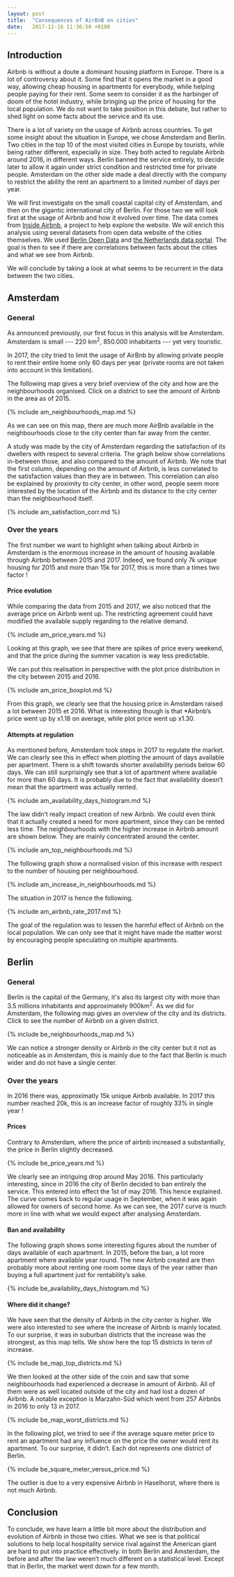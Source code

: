 ```yaml
---
layout: post
title:  "Consequences of AirBnB on cities"
date:   2017-12-16 11:36:50 +0100
---
```


## Introduction
Airbnb is without a doute a dominant housing platform in Europe. There is a lot of controversy about it. Some find that it opens the market in a good way, allowing cheap housing in apartments for everybody, while helping people paying for their rent. Some seem to consider it as the harbinger of doom of the hotel industry, while bringing up the price of housing for the local population. We do not want to take position in this debate, but rather to shed light on some facts about the service and its use.

There is a lot of variety on the usage of Airbnb across countries. To get some insight about the situation in Europe, we chose Amsterdam and Berlin. Two cities in the top 10 of the most visited cities in Europe by tourists, while being rather different, especially in size. They both acted to regulate Airbnb around 2016, in different ways. Berlin banned the service entirely, to decide later to allow it again under strict condition and restricted time for private people. Amsterdam on the other side made a deal directly with the company to restrict the ability the rent an apartment to a limited number of days per year.

We will first investigate on the small coastal capital city of Amsterdam, and then on the gigantic international city of Berlin. For those two we will look first at the usage of Airbnb and how it evolved over time. The data comes from [Inside Airbnb](http://insideairbnb.com), a project to help explore the website. We will enrich this analysis using several datasets from open data website of the cities themselves. We used [Berlin Open Data](https://daten.berlin.de/) and [the Netherlands data portal](https://data.overheid.nl/). The goal is then to see if there are correlations between facts about the cities and what we see from Airbnb.

We will conclude by taking a look at what seems to be recurrent in the data between the two cities.

## Amsterdam

### General
As announced previously, our first focus in this analysis will be Amsterdam. Amsterdam is small --- 220 km<sup>2</sup>, 850.000 inhabitants --- yet very touristic.

In 2017, the city tried to limit the usage of AirBnb by allowing private people to rent their entire home only 60 days per year (private rooms are not taken into account in this limitation).

The following map gives a very brief overview of the city and how are the neighbourhoods organised. Click on a district to see the amount of Airbnb in the area as of 2015.

{% include am_neighbourhoods_map.md %}

As we can see on this map, there are much more AirBnb available in the neighbourhoods close to the city center than far away from the center.

A study was made by the city of Amsterdam regarding the satisfaction of its dwellers with respect to several criteria. The graph below show correlations in-between those, and also compared to the amount of Airbnb. We note that the first column, depending on the amount of Airbnb, is less correlated to the satisfaction values than they are in between. This correlation can also be explained by proximity to city center, in other word, people seem more interested by the location of the Airbnb and its distance to the city center than the neighbourhood itself.

{% include am_satisfaction_corr.md %}

### Over the years

The first number we want to highlight when talking about Airbnb in Amsterdam is the enormous increase in the amount of housing available through Airbnb between 2015 and 2017. Indeed, we found only 7k unique housing for 2015 and more than 15k for 2017, this is more than a times two factor !

#### Price evolution

While comparing the data from 2015 and 2017, we also noticed that the average price on Airbnb went up. The restricting agreement could have modified the available supply regarding to the relative demand.

{% include am_price_years.md %}

Looking at this graph, we see that there are spikes of price every weekend, and that the price during the summer vacation is way less predictable.

We can put this realisation in perspective with the plot price distribution in the city between 2015 and 2016.

{% include am_price_boxplot.md %}

From this graph, we clearly see that the housing price in Amsterdam raised a lot between 2015 et 2016. What is interesting though is that *Airbnb’s price went up by x1.18 on average, while plot price went up x1.30.

#### Attempts at regulation

As mentioned before, Amsterdam took steps in 2017 to regulate the market. We can clearly see this in effect when plotting the amount of days available per apartment. There is a shift towards shorter availability periods below 60 days. We can still surprisingly see that a lot of apartment where available for more than 60 days. It is probably due to the fact that availability doesn’t mean that the apartment was actually rented.

{% include am_availability_days_histogram.md %}

The law didn’t really impact creation of new Airbnb. We could even think that it actually created a need for more apartment, since they can be rented less time. The neighbourhoods with the higher increase in Airbnb amount are shown below. They are mainly concentrated around the center.

{% include am_top_neighbourhoods.md %}

The following graph show a normalised vision of this increase with respect to the number of housing per neighbourhood.

{% include am_increase_in_neighbourhoods.md %}

The situation in 2017 is hence the following.

{% include am_airbnb_rate_2017.md %}

The goal of the regulation was to lessen the harmful effect of Airbnb on the local population. We can only see that it might have made the matter worst by encouraging people speculating on multiple apartments.

## Berlin

### General

Berlin is the capital of the Germany, it's also its largest city with more than 3.5 millions inhabitants and approximately 900km<sup>2</sup>.
As we did for Amsterdam, the following map gives an overview of the city and its districts. Click to see the number of Airbnb on a given district.

{% include be_neighbourhoods_map.md %}

We can notice a stronger density or Airbnb in the city center but it not as noticeable as in Amsterdam, this is mainly due to the fact that Berlin is much wider and do not have a single center.

### Over the years

In 2016 there was, approximatly 15k unique Airbnb available. In 2017 this number reached 20k, this is an increase factor of roughly 33% in single year !

#### Prices

Contrary to Amsterdam, where the price of airbnb increased a substantially, the price in Berlin slightly decreased.

{% include be_price_years.md %}

We clearly see an intriguing drop around May 2016. This particularly interesting, since in 2016 the city of Berlin decided to ban entirely the service. This entered into effect the 1st of may 2016. This hence explained. The curve comes back to regular usage in September, when it was again allowed for owners of second home. As we can see, the 2017 curve is much more in line with what we would expect after analysing Amsterdam.

#### Ban and availability

The following graph shows some interesting figures about the number of days available of each apartment. In 2015, before the ban, a lot more apartment where available year round. The new Airbnb created are then probably more about renting one room some days of the year rather than buying a full apartment just for rentability’s sake.

{% include be_availability_days_histogram.md %}

#### Where did it change?

We have seen that the density of Airbnb in the city center is higher. We were also interested to see where the increase of Airbnb is mainly located. To our surprise, it was in suburban districts that the increase was the strongest, as this map tells. We show here the top 15 districts in term of increase.

{% include be_map_top_districts.md %}

We then looked at the other side of the coin and saw that some neighbourhoods had experienced a decrease in amount of Airbnb. All of them were as well located outside of the city and had lost a dozen of Airbnb. A notable exception is Marzahn-Süd which went from 257 Airbnbs in 2016 to only 13 in 2017.

{% include be_map_worst_districts.md %}

In the following plot, we tried to see if the average square meter price to rent an apartment had any influence on the price the owner would rent its apartment. To our surprise, it didn’t. Each dot represents one district of Berlin.

{% include be_square_meter_versus_price.md %}

The outlier is due to a very expensive Airbnb in Haselhorst, where there is not much Airbnb.

## Conclusion

To conclude, we have learn a little bit more about the distribution and evolution of Airbnb in those two cities. What we see is that political solutions to help local hospitality service rival against the American giant are hard to put into practice effectively. In both Berlin and Amsterdam, the before and after the law weren’t much different on a statistical level. Except that in Berlin, the market went down for a few month.
